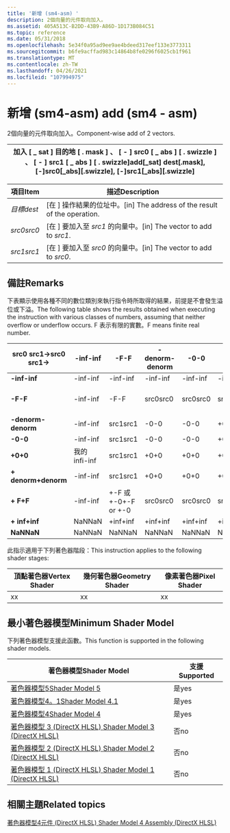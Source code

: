 ```yaml
---
title: '新增 (sm4-asm) '
description: 2個向量的元件取向加入。
ms.assetid: 405A513C-B2DD-43B9-A86D-1D173B084C51
ms.topic: reference
ms.date: 05/31/2018
ms.openlocfilehash: 5e34f0a95ad9ee9ae4bdeed317eef133e3773311
ms.sourcegitcommit: b6fe9acffad983c14864b8fe0296f6025cb1f961
ms.translationtype: MT
ms.contentlocale: zh-TW
ms.lasthandoff: 04/26/2021
ms.locfileid: "107994975"
---
```

# <a name="add-sm4---asm"></a><span data-ttu-id="e69a9-103">新增 (sm4-asm) </span><span class="sxs-lookup"><span data-stu-id="e69a9-103">add (sm4 - asm)</span></span>

<span data-ttu-id="e69a9-104">2個向量的元件取向加入。</span><span class="sxs-lookup"><span data-stu-id="e69a9-104">Component-wise add of 2 vectors.</span></span>



| <span data-ttu-id="e69a9-105">加入 \[ \_ sat \] 目的地 \[ . mask \] 、 \[ - \] src0 \[ \_ abs \] \[ . swizzle \] 、 \[ - \] src1 \[ \_ abs \] \[ . swizzle\]</span><span class="sxs-lookup"><span data-stu-id="e69a9-105">add\[\_sat\] dest\[.mask\], \[-\]src0\[\_abs\]\[.swizzle\], \[-\]src1\[\_abs\]\[.swizzle\]</span></span> |
|--------------------------------------------------------------------------------------------|



 



| <span data-ttu-id="e69a9-106">項目</span><span class="sxs-lookup"><span data-stu-id="e69a9-106">Item</span></span>                                                            | <span data-ttu-id="e69a9-107">描述</span><span class="sxs-lookup"><span data-stu-id="e69a9-107">Description</span></span>                                                   |
|-----------------------------------------------------------------|---------------------------------------------------------------|
| <span data-ttu-id="e69a9-108"><span id="dest"></span><span id="DEST"></span>*目標*</span><span class="sxs-lookup"><span data-stu-id="e69a9-108"><span id="dest"></span><span id="DEST"></span>*dest*</span></span><br/> | <span data-ttu-id="e69a9-109">\[在 \] 操作結果的位址中。</span><span class="sxs-lookup"><span data-stu-id="e69a9-109">\[in\] The address of the result of the operation.</span></span><br/> |
| <span data-ttu-id="e69a9-110"><span id="src0"></span><span id="SRC0"></span>*src0*</span><span class="sxs-lookup"><span data-stu-id="e69a9-110"><span id="src0"></span><span id="SRC0"></span>*src0*</span></span><br/> | <span data-ttu-id="e69a9-111">\[在 \] 要加入至 *src1* 的向量中。</span><span class="sxs-lookup"><span data-stu-id="e69a9-111">\[in\] The vector to add to *src1*.</span></span><br/>                |
| <span data-ttu-id="e69a9-112"><span id="src1"></span><span id="SRC1"></span>*src1*</span><span class="sxs-lookup"><span data-stu-id="e69a9-112"><span id="src1"></span><span id="SRC1"></span>*src1*</span></span><br/> | <span data-ttu-id="e69a9-113">\[在 \] 要加入至 *src0* 的向量中。</span><span class="sxs-lookup"><span data-stu-id="e69a9-113">\[in\] The vector to add to *src0*.</span></span><br/>                |



 

## <a name="remarks"></a><span data-ttu-id="e69a9-114">備註</span><span class="sxs-lookup"><span data-stu-id="e69a9-114">Remarks</span></span>

<span data-ttu-id="e69a9-115">下表顯示使用各種不同的數位類別來執行指令時所取得的結果，前提是不會發生溢位或下溢。</span><span class="sxs-lookup"><span data-stu-id="e69a9-115">The following table shows the results obtained when executing the instruction with various classes of numbers, assuming that neither overflow or underflow occurs.</span></span> <span data-ttu-id="e69a9-116">F 表示有限的實數。</span><span class="sxs-lookup"><span data-stu-id="e69a9-116">F means finite real number.</span></span>



| <span data-ttu-id="e69a9-117">**src0 src1->**</span><span class="sxs-lookup"><span data-stu-id="e69a9-117">**src0 src1->**</span></span> | <span data-ttu-id="e69a9-118">**-inf**</span><span class="sxs-lookup"><span data-stu-id="e69a9-118">**-inf**</span></span> | <span data-ttu-id="e69a9-119">**-F**</span><span class="sxs-lookup"><span data-stu-id="e69a9-119">**-F**</span></span>     | <span data-ttu-id="e69a9-120">**-denorm**</span><span class="sxs-lookup"><span data-stu-id="e69a9-120">**-denorm**</span></span> | <span data-ttu-id="e69a9-121">**-0**</span><span class="sxs-lookup"><span data-stu-id="e69a9-121">**-0**</span></span> | <span data-ttu-id="e69a9-122">**+0**</span><span class="sxs-lookup"><span data-stu-id="e69a9-122">**+0**</span></span> | <span data-ttu-id="e69a9-123">**denorm**</span><span class="sxs-lookup"><span data-stu-id="e69a9-123">**denorm**</span></span> | <span data-ttu-id="e69a9-124">**+ F**</span><span class="sxs-lookup"><span data-stu-id="e69a9-124">**+F**</span></span>     | <span data-ttu-id="e69a9-125">**+ inf**</span><span class="sxs-lookup"><span data-stu-id="e69a9-125">**+inf**</span></span> | <span data-ttu-id="e69a9-126">**NaN**</span><span class="sxs-lookup"><span data-stu-id="e69a9-126">**NaN**</span></span> |
|--------------------|----------|------------|-------------|--------|--------|------------|------------|----------|---------|
| <span data-ttu-id="e69a9-127">**-inf**</span><span class="sxs-lookup"><span data-stu-id="e69a9-127">**-inf**</span></span>           | <span data-ttu-id="e69a9-128">-inf</span><span class="sxs-lookup"><span data-stu-id="e69a9-128">-inf</span></span>     | <span data-ttu-id="e69a9-129">-inf</span><span class="sxs-lookup"><span data-stu-id="e69a9-129">-inf</span></span>       | <span data-ttu-id="e69a9-130">-inf</span><span class="sxs-lookup"><span data-stu-id="e69a9-130">-inf</span></span>        | <span data-ttu-id="e69a9-131">-inf</span><span class="sxs-lookup"><span data-stu-id="e69a9-131">-inf</span></span>   | <span data-ttu-id="e69a9-132">-inf</span><span class="sxs-lookup"><span data-stu-id="e69a9-132">-inf</span></span>   | <span data-ttu-id="e69a9-133">-inf</span><span class="sxs-lookup"><span data-stu-id="e69a9-133">-inf</span></span>       | <span data-ttu-id="e69a9-134">-inf</span><span class="sxs-lookup"><span data-stu-id="e69a9-134">-inf</span></span>       | <span data-ttu-id="e69a9-135">NaN</span><span class="sxs-lookup"><span data-stu-id="e69a9-135">NaN</span></span>      | <span data-ttu-id="e69a9-136">NaN</span><span class="sxs-lookup"><span data-stu-id="e69a9-136">NaN</span></span>     |
| <span data-ttu-id="e69a9-137">**-F**</span><span class="sxs-lookup"><span data-stu-id="e69a9-137">**-F**</span></span>             | <span data-ttu-id="e69a9-138">-inf</span><span class="sxs-lookup"><span data-stu-id="e69a9-138">-inf</span></span>     | <span data-ttu-id="e69a9-139">-F</span><span class="sxs-lookup"><span data-stu-id="e69a9-139">-F</span></span>         | <span data-ttu-id="e69a9-140">src0</span><span class="sxs-lookup"><span data-stu-id="e69a9-140">src0</span></span>        | <span data-ttu-id="e69a9-141">src0</span><span class="sxs-lookup"><span data-stu-id="e69a9-141">src0</span></span>   | <span data-ttu-id="e69a9-142">src0</span><span class="sxs-lookup"><span data-stu-id="e69a9-142">src0</span></span>   | <span data-ttu-id="e69a9-143">src0</span><span class="sxs-lookup"><span data-stu-id="e69a9-143">src0</span></span>       | <span data-ttu-id="e69a9-144">+-F 或 +-0</span><span class="sxs-lookup"><span data-stu-id="e69a9-144">+-F or +-0</span></span> | <span data-ttu-id="e69a9-145">+inf</span><span class="sxs-lookup"><span data-stu-id="e69a9-145">+inf</span></span>     | <span data-ttu-id="e69a9-146">NaN</span><span class="sxs-lookup"><span data-stu-id="e69a9-146">NaN</span></span>     |
| <span data-ttu-id="e69a9-147">**-denorm**</span><span class="sxs-lookup"><span data-stu-id="e69a9-147">**-denorm**</span></span>        | <span data-ttu-id="e69a9-148">-inf</span><span class="sxs-lookup"><span data-stu-id="e69a9-148">-inf</span></span>     | <span data-ttu-id="e69a9-149">src1</span><span class="sxs-lookup"><span data-stu-id="e69a9-149">src1</span></span>       | <span data-ttu-id="e69a9-150">-0</span><span class="sxs-lookup"><span data-stu-id="e69a9-150">-0</span></span>          | <span data-ttu-id="e69a9-151">-0</span><span class="sxs-lookup"><span data-stu-id="e69a9-151">-0</span></span>     | <span data-ttu-id="e69a9-152">+0</span><span class="sxs-lookup"><span data-stu-id="e69a9-152">+0</span></span>     | <span data-ttu-id="e69a9-153">+0</span><span class="sxs-lookup"><span data-stu-id="e69a9-153">+0</span></span>         | <span data-ttu-id="e69a9-154">src1</span><span class="sxs-lookup"><span data-stu-id="e69a9-154">src1</span></span>       | <span data-ttu-id="e69a9-155">+inf</span><span class="sxs-lookup"><span data-stu-id="e69a9-155">+inf</span></span>     | <span data-ttu-id="e69a9-156">NaN</span><span class="sxs-lookup"><span data-stu-id="e69a9-156">NaN</span></span>     |
| <span data-ttu-id="e69a9-157">**-0**</span><span class="sxs-lookup"><span data-stu-id="e69a9-157">**-0**</span></span>             | <span data-ttu-id="e69a9-158">-inf</span><span class="sxs-lookup"><span data-stu-id="e69a9-158">-inf</span></span>     | <span data-ttu-id="e69a9-159">src1</span><span class="sxs-lookup"><span data-stu-id="e69a9-159">src1</span></span>       | <span data-ttu-id="e69a9-160">-0</span><span class="sxs-lookup"><span data-stu-id="e69a9-160">-0</span></span>          | <span data-ttu-id="e69a9-161">-0</span><span class="sxs-lookup"><span data-stu-id="e69a9-161">-0</span></span>     | <span data-ttu-id="e69a9-162">+0</span><span class="sxs-lookup"><span data-stu-id="e69a9-162">+0</span></span>     | <span data-ttu-id="e69a9-163">+0</span><span class="sxs-lookup"><span data-stu-id="e69a9-163">+0</span></span>         | <span data-ttu-id="e69a9-164">src1</span><span class="sxs-lookup"><span data-stu-id="e69a9-164">src1</span></span>       | <span data-ttu-id="e69a9-165">+inf</span><span class="sxs-lookup"><span data-stu-id="e69a9-165">+inf</span></span>     | <span data-ttu-id="e69a9-166">NaN</span><span class="sxs-lookup"><span data-stu-id="e69a9-166">NaN</span></span>     |
| <span data-ttu-id="e69a9-167">**+0**</span><span class="sxs-lookup"><span data-stu-id="e69a9-167">**+0**</span></span>             | <span data-ttu-id="e69a9-168">我的 inf</span><span class="sxs-lookup"><span data-stu-id="e69a9-168">i-inf</span></span>    | <span data-ttu-id="e69a9-169">src1</span><span class="sxs-lookup"><span data-stu-id="e69a9-169">src1</span></span>       | <span data-ttu-id="e69a9-170">+0</span><span class="sxs-lookup"><span data-stu-id="e69a9-170">+0</span></span>          | <span data-ttu-id="e69a9-171">+0</span><span class="sxs-lookup"><span data-stu-id="e69a9-171">+0</span></span>     | <span data-ttu-id="e69a9-172">+0</span><span class="sxs-lookup"><span data-stu-id="e69a9-172">+0</span></span>     | <span data-ttu-id="e69a9-173">+0</span><span class="sxs-lookup"><span data-stu-id="e69a9-173">+0</span></span>         | <span data-ttu-id="e69a9-174">src1</span><span class="sxs-lookup"><span data-stu-id="e69a9-174">src1</span></span>       | <span data-ttu-id="e69a9-175">+inf</span><span class="sxs-lookup"><span data-stu-id="e69a9-175">+inf</span></span>     | <span data-ttu-id="e69a9-176">NaN</span><span class="sxs-lookup"><span data-stu-id="e69a9-176">NaN</span></span>     |
| <span data-ttu-id="e69a9-177">**+ denorm**</span><span class="sxs-lookup"><span data-stu-id="e69a9-177">**+denorm**</span></span>        | <span data-ttu-id="e69a9-178">-inf</span><span class="sxs-lookup"><span data-stu-id="e69a9-178">-inf</span></span>     | <span data-ttu-id="e69a9-179">src1</span><span class="sxs-lookup"><span data-stu-id="e69a9-179">src1</span></span>       | <span data-ttu-id="e69a9-180">+0</span><span class="sxs-lookup"><span data-stu-id="e69a9-180">+0</span></span>          | <span data-ttu-id="e69a9-181">+0</span><span class="sxs-lookup"><span data-stu-id="e69a9-181">+0</span></span>     | <span data-ttu-id="e69a9-182">+0</span><span class="sxs-lookup"><span data-stu-id="e69a9-182">+0</span></span>     | <span data-ttu-id="e69a9-183">+0</span><span class="sxs-lookup"><span data-stu-id="e69a9-183">+0</span></span>         | <span data-ttu-id="e69a9-184">src1</span><span class="sxs-lookup"><span data-stu-id="e69a9-184">src1</span></span>       | <span data-ttu-id="e69a9-185">+inf</span><span class="sxs-lookup"><span data-stu-id="e69a9-185">+inf</span></span>     | <span data-ttu-id="e69a9-186">NaN</span><span class="sxs-lookup"><span data-stu-id="e69a9-186">NaN</span></span>     |
| <span data-ttu-id="e69a9-187">**+ F**</span><span class="sxs-lookup"><span data-stu-id="e69a9-187">**+F**</span></span>             | <span data-ttu-id="e69a9-188">-inf</span><span class="sxs-lookup"><span data-stu-id="e69a9-188">-inf</span></span>     | <span data-ttu-id="e69a9-189">+-F 或 +-0</span><span class="sxs-lookup"><span data-stu-id="e69a9-189">+-F or +-0</span></span> | <span data-ttu-id="e69a9-190">src0</span><span class="sxs-lookup"><span data-stu-id="e69a9-190">src0</span></span>        | <span data-ttu-id="e69a9-191">src0</span><span class="sxs-lookup"><span data-stu-id="e69a9-191">src0</span></span>   | <span data-ttu-id="e69a9-192">src0</span><span class="sxs-lookup"><span data-stu-id="e69a9-192">src0</span></span>   | <span data-ttu-id="e69a9-193">src0</span><span class="sxs-lookup"><span data-stu-id="e69a9-193">src0</span></span>       | <span data-ttu-id="e69a9-194">+F</span><span class="sxs-lookup"><span data-stu-id="e69a9-194">+F</span></span>         | <span data-ttu-id="e69a9-195">+inf</span><span class="sxs-lookup"><span data-stu-id="e69a9-195">+inf</span></span>     | <span data-ttu-id="e69a9-196">NaN</span><span class="sxs-lookup"><span data-stu-id="e69a9-196">NaN</span></span>     |
| <span data-ttu-id="e69a9-197">**+ inf**</span><span class="sxs-lookup"><span data-stu-id="e69a9-197">**+inf**</span></span>           | <span data-ttu-id="e69a9-198">NaN</span><span class="sxs-lookup"><span data-stu-id="e69a9-198">NaN</span></span>      | <span data-ttu-id="e69a9-199">+inf</span><span class="sxs-lookup"><span data-stu-id="e69a9-199">+inf</span></span>       | <span data-ttu-id="e69a9-200">+inf</span><span class="sxs-lookup"><span data-stu-id="e69a9-200">+inf</span></span>        | <span data-ttu-id="e69a9-201">+inf</span><span class="sxs-lookup"><span data-stu-id="e69a9-201">+inf</span></span>   | <span data-ttu-id="e69a9-202">+inf</span><span class="sxs-lookup"><span data-stu-id="e69a9-202">+inf</span></span>   | <span data-ttu-id="e69a9-203">+inf</span><span class="sxs-lookup"><span data-stu-id="e69a9-203">+inf</span></span>       | <span data-ttu-id="e69a9-204">+inf</span><span class="sxs-lookup"><span data-stu-id="e69a9-204">+inf</span></span>       | <span data-ttu-id="e69a9-205">+inf</span><span class="sxs-lookup"><span data-stu-id="e69a9-205">+inf</span></span>     | <span data-ttu-id="e69a9-206">NaN</span><span class="sxs-lookup"><span data-stu-id="e69a9-206">NaN</span></span>     |
| <span data-ttu-id="e69a9-207">**NaN**</span><span class="sxs-lookup"><span data-stu-id="e69a9-207">**NaN**</span></span>            | <span data-ttu-id="e69a9-208">NaN</span><span class="sxs-lookup"><span data-stu-id="e69a9-208">NaN</span></span>      | <span data-ttu-id="e69a9-209">NaN</span><span class="sxs-lookup"><span data-stu-id="e69a9-209">NaN</span></span>        | <span data-ttu-id="e69a9-210">NaN</span><span class="sxs-lookup"><span data-stu-id="e69a9-210">NaN</span></span>         | <span data-ttu-id="e69a9-211">NaN</span><span class="sxs-lookup"><span data-stu-id="e69a9-211">NaN</span></span>    | <span data-ttu-id="e69a9-212">NaN</span><span class="sxs-lookup"><span data-stu-id="e69a9-212">NaN</span></span>    | <span data-ttu-id="e69a9-213">NaN</span><span class="sxs-lookup"><span data-stu-id="e69a9-213">NaN</span></span>        | <span data-ttu-id="e69a9-214">NaN</span><span class="sxs-lookup"><span data-stu-id="e69a9-214">NaN</span></span>        | <span data-ttu-id="e69a9-215">NaN</span><span class="sxs-lookup"><span data-stu-id="e69a9-215">NaN</span></span>      | <span data-ttu-id="e69a9-216">NaN</span><span class="sxs-lookup"><span data-stu-id="e69a9-216">NaN</span></span>     |



 

<span data-ttu-id="e69a9-217">此指示適用于下列著色器階段：</span><span class="sxs-lookup"><span data-stu-id="e69a9-217">This instruction applies to the following shader stages:</span></span>



| <span data-ttu-id="e69a9-218">頂點著色器</span><span class="sxs-lookup"><span data-stu-id="e69a9-218">Vertex Shader</span></span> | <span data-ttu-id="e69a9-219">幾何著色器</span><span class="sxs-lookup"><span data-stu-id="e69a9-219">Geometry Shader</span></span> | <span data-ttu-id="e69a9-220">像素著色器</span><span class="sxs-lookup"><span data-stu-id="e69a9-220">Pixel Shader</span></span> |
|---------------|-----------------|--------------|
| <span data-ttu-id="e69a9-221">x</span><span class="sxs-lookup"><span data-stu-id="e69a9-221">x</span></span>             | <span data-ttu-id="e69a9-222">x</span><span class="sxs-lookup"><span data-stu-id="e69a9-222">x</span></span>               | <span data-ttu-id="e69a9-223">x</span><span class="sxs-lookup"><span data-stu-id="e69a9-223">x</span></span>            |



 

## <a name="minimum-shader-model"></a><span data-ttu-id="e69a9-224">最小著色器模型</span><span class="sxs-lookup"><span data-stu-id="e69a9-224">Minimum Shader Model</span></span>

<span data-ttu-id="e69a9-225">下列著色器模型支援此函數。</span><span class="sxs-lookup"><span data-stu-id="e69a9-225">This function is supported in the following shader models.</span></span>



| <span data-ttu-id="e69a9-226">著色器模型</span><span class="sxs-lookup"><span data-stu-id="e69a9-226">Shader Model</span></span>                                              | <span data-ttu-id="e69a9-227">支援</span><span class="sxs-lookup"><span data-stu-id="e69a9-227">Supported</span></span> |
|-----------------------------------------------------------|-----------|
| [<span data-ttu-id="e69a9-228">著色器模型5</span><span class="sxs-lookup"><span data-stu-id="e69a9-228">Shader Model 5</span></span>](d3d11-graphics-reference-sm5.md)        | <span data-ttu-id="e69a9-229">是</span><span class="sxs-lookup"><span data-stu-id="e69a9-229">yes</span></span>       |
| [<span data-ttu-id="e69a9-230">著色器模型4。1</span><span class="sxs-lookup"><span data-stu-id="e69a9-230">Shader Model 4.1</span></span>](dx-graphics-hlsl-sm4.md)              | <span data-ttu-id="e69a9-231">是</span><span class="sxs-lookup"><span data-stu-id="e69a9-231">yes</span></span>       |
| [<span data-ttu-id="e69a9-232">著色器模型4</span><span class="sxs-lookup"><span data-stu-id="e69a9-232">Shader Model 4</span></span>](dx-graphics-hlsl-sm4.md)                | <span data-ttu-id="e69a9-233">是</span><span class="sxs-lookup"><span data-stu-id="e69a9-233">yes</span></span>       |
| [<span data-ttu-id="e69a9-234">著色器模型 3 (DirectX HLSL) </span><span class="sxs-lookup"><span data-stu-id="e69a9-234">Shader Model 3 (DirectX HLSL)</span></span>](dx-graphics-hlsl-sm3.md) | <span data-ttu-id="e69a9-235">否</span><span class="sxs-lookup"><span data-stu-id="e69a9-235">no</span></span>        |
| [<span data-ttu-id="e69a9-236">著色器模型 2 (DirectX HLSL) </span><span class="sxs-lookup"><span data-stu-id="e69a9-236">Shader Model 2 (DirectX HLSL)</span></span>](dx-graphics-hlsl-sm2.md) | <span data-ttu-id="e69a9-237">否</span><span class="sxs-lookup"><span data-stu-id="e69a9-237">no</span></span>        |
| [<span data-ttu-id="e69a9-238">著色器模型 1 (DirectX HLSL) </span><span class="sxs-lookup"><span data-stu-id="e69a9-238">Shader Model 1 (DirectX HLSL)</span></span>](dx-graphics-hlsl-sm1.md) | <span data-ttu-id="e69a9-239">否</span><span class="sxs-lookup"><span data-stu-id="e69a9-239">no</span></span>        |



 

## <a name="related-topics"></a><span data-ttu-id="e69a9-240">相關主題</span><span class="sxs-lookup"><span data-stu-id="e69a9-240">Related topics</span></span>

<dl> <dt>

[<span data-ttu-id="e69a9-241">著色器模型4元件 (DirectX HLSL) </span><span class="sxs-lookup"><span data-stu-id="e69a9-241">Shader Model 4 Assembly (DirectX HLSL)</span></span>](dx-graphics-hlsl-sm4-asm.md)
</dt> </dl>

 

 





